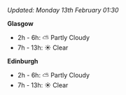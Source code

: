 *Updated: Monday 13th February 01:30*

**Glasgow**

* 2h - 6h: :partly_sunny: Partly Cloudy
* 7h - 13h: :sunny: Clear

**Edinburgh**

* 2h - 6h: :partly_sunny: Partly Cloudy
* 7h - 13h: :sunny: Clear
